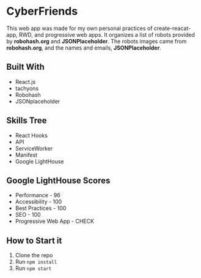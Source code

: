 # CyberFriends
This web app was made for my own personal practices of create-reacat-app, RWD, and progressive web apps.
It organizes a list of robots provided by **robohash.org** and **JSONPlaceholder**.
The robots images came from **robohash.org**, and the names and emails, **JSONPlaceholder**.
## Built With
* React.js
* tachyons
* Robohash
* JSONplaceholder
## Skills Tree
* React Hooks
* API
* ServiceWorker
* Manifest
* Google LightHouse
## Google LightHouse Scores
* Performance - 96
* Accessibility - 100
* Best Practices - 100
* SEO - 100
* Progressive Web App - CHECK
## How to Start it
1. Clone the repo
1. Run `npm install`
1. Run `npm start`
